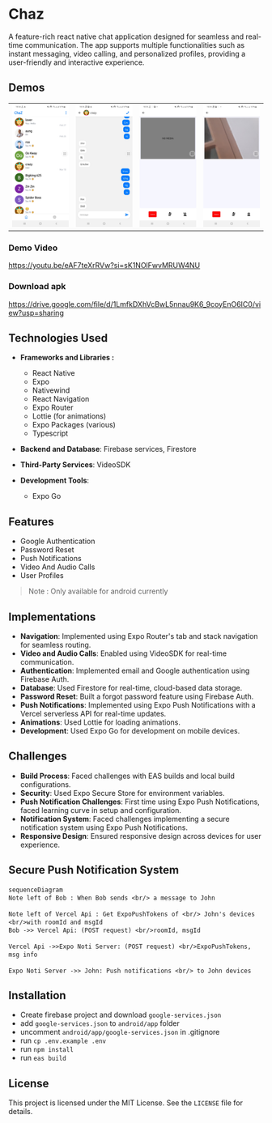 # Chaz

A feature-rich react native chat application designed for seamless and real-time communication. The app supports multiple functionalities such as instant messaging, video calling, and personalized profiles, providing a user-friendly and interactive experience.


## Demos



<table>
  <tr>
    <td valign="top"><img src="screenshots/s1.jpg" width="150"></td>
    <td valign="top"><img src="screenshots/s2.jpg" width="150"></td>
    <td valign="top"><img src="screenshots/s3.jpg" width="150"></td>
    <td valign="top"><img src="screenshots/s4.jpg" width="150"></td>
  </tr>
</table>

### Demo Video
https://youtu.be/eAF7teXrRVw?si=sK1NOlFwvMRUW4NU

### Download apk

https://drive.google.com/file/d/1LmfkDXhVcBwL5nnau9K6_9coyEnO6IC0/view?usp=sharing

## Technologies Used

- **Frameworks and Libraries :**
	- React Native
	- Expo
	- Nativewind
	- React Navigation
	- Expo Router
	- Lottie (for animations)
	- Expo Packages (various)
	- Typescript

- **Backend and Database**: Firebase services, Firestore
- **Third-Party Services**: VideoSDK

- **Development Tools**:
  - Expo Go



## Features
  - Google Authentication
  - Password Reset
  - Push Notifications
  - Video And Audio Calls
  - User Profiles
  >Note : Only available for android currently

## Implementations
-   **Navigation**: Implemented using Expo Router's tab and stack navigation for seamless routing.
-  **Video and Audio Calls**: Enabled using VideoSDK for real-time communication.
-   **Authentication**: Implemented email and Google authentication using Firebase Auth.
-   **Database**: Used Firestore for real-time, cloud-based data storage.
-   **Password Reset**: Built a forgot password feature using Firebase Auth.
- **Push Notifications**: Implemented using Expo Push Notifications with a Vercel serverless API for real-time updates.
-   **Animations**: Used Lottie for loading animations.
-   **Development**: Used Expo Go for development on mobile devices.

## Challenges

-   **Build Process**: Faced challenges with EAS builds and local build configurations.
-   **Security**: Used Expo Secure Store for environment variables.
-   **Push Notification Challenges**: First time using Expo Push Notifications, faced learning curve in setup and configuration.
-   **Notification System**: Faced challenges implementing a secure notification system using Expo Push Notifications.
-   **Responsive Design**: Ensured responsive design across devices for user experience.


## Secure Push Notification System
```mermaid
sequenceDiagram
Note left of Bob : When Bob sends <br/> a message to John

Note left of Vercel Api : Get ExpoPushTokens of <br/> John's devices <br/>with roomId and msgId
Bob ->> Vercel Api: (POST request) <br/>roomId, msgId

Vercel Api ->>Expo Noti Server: (POST request) <br/>ExpoPushTokens, msg info

Expo Noti Server ->> John: Push notifications <br/> to John devices

```


## Installation
- Create firebase project and download `google-services.json`
- add `google-services.json` to `android/app` folder
- uncomment `android/app/google-services.json` in .gitignore
- run `cp .env.example .env`
- run `npm install`
- run `eas build`


## License


This project is licensed under the MIT License. See the  `LICENSE`  file for details.
